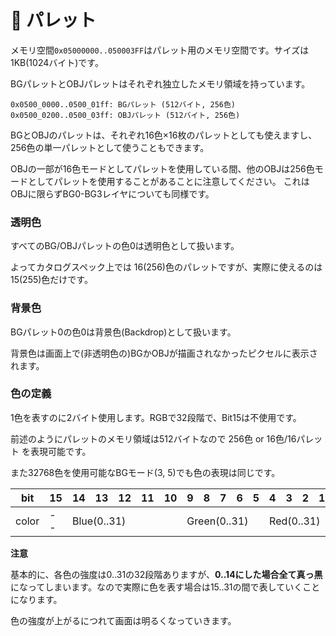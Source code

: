 # 🎨 パレット

メモリ空間`0x05000000..050003FF`はパレット用のメモリ空間です。サイズは1KB(1024バイト)です。

BGパレットとOBJパレットはそれぞれ独立したメモリ領域を持っています。

```
0x0500_0000..0500_01ff: BGパレット (512バイト, 256色)
0x0500_0200..0500_03ff: OBJパレット (512バイト, 256色)
```

BGとOBJのパレットは、それぞれ16色×16枚のパレットとしても使えますし、256色の単一パレットとして使うこともできます。

OBJの一部が16色モードとしてパレットを使用している間、他のOBJは256色モードとしてパレットを使用することがあることに注意してください。 これはOBJに限らずBG0-BG3レイヤについても同様です。

### 透明色

すべてのBG/OBJパレットの色0は透明色として扱います。

よってカタログスペック上では 16(256)色のパレットですが、実際に使えるのは 15(255)色だけです。

### 背景色

BGパレット0の色0は背景色(Backdrop)として扱います。

背景色は画面上で(非透明色の)BGかOBJが描画されなかったピクセルに表示されます。

### 色の定義

1色を表すのに2バイト使用します。RGBで32段階で、Bit15は不使用です。

前述のようにパレットのメモリ領域は512バイトなので 256色 or 16色/16パレット を表現可能です。

また32768色を使用可能なBGモード(3, 5)でも色の表現は同じです。

<table>
    <thead>
        <tr>
            <th>bit</th>
            <th>15</th>
            <th>14</th>
            <th>13</th>
            <th>12</th>
            <th>11</th>
            <th>10</th>
            <th>9</th>
            <th>8</th>
            <th>7</th>
            <th>6</th>
            <th>5</th>
            <th>4</th>
            <th>3</th>
            <th>2</th>
            <th>1</th>
            <th>0</th>
        </tr>
    </thead>
    <tbody>
        <tr>
            <td>color</td>
            <td colspan=1 class="td-colspan">--</td>
            <td colspan=5 class="td-colspan">Blue(0..31)</td>
            <td colspan=5 class="td-colspan">Green(0..31)</td>
            <td colspan=5 class="td-colspan">Red(0..31)</td>
        </tr>
    </tbody>
</table>

**注意**

基本的に、各色の強度は0..31の32段階ありますが、**0..14にした場合全て真っ黒**になってしまいます。なので実際に色を表す場合は15..31の間で表していくことになります。

色の強度が上がるにつれて画面は明るくなっていきます。
